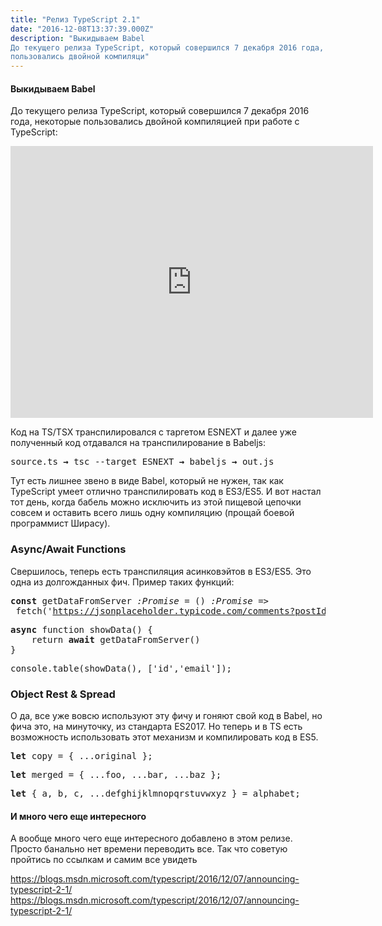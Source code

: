 ```yaml
---
title: "Релиз TypeScript 2.1"
date: "2016-12-08T13:37:39.000Z"
description: "Выкидываем Babel
До текущего релиза TypeScript, который совершился 7 декабря 2016 года, некоторые
пользовались двойной компиляци"
---
```


<h4>Выкидываем Babel</h4>
<p>До текущего релиза TypeScript, который совершился 7 декабря 2016 года, некоторые пользовались двойной компиляцией при работе с TypeScript:</p>
<p><iframe title="Battle Programmer Shirase - Double Compile (In English)" width="580" height="435" src="https://www.youtube.com/embed/6WxJECOFg8w?feature=oembed" frameborder="0" allow="accelerometer; autoplay; encrypted-media; gyroscope; picture-in-picture" allowfullscreen></iframe></p>
<p>Код на TS/TSX транспилировался с таргетом ESNEXT и далее уже полученный код отдавался на транспилирование в Babeljs:</p>
<pre>source.ts <strong>→</strong> tsc --target ESNEXT <strong>→</strong> babeljs <strong>→</strong> out.js</pre>
<p>Тут есть лишнее звено в виде Babel, который не нужен, так как TypeScript умеет отлично транспилировать код в ES3/ES5. И вот настал тот день, когда бабель можно исключить из этой пищевой цепочки совсем и оставить всего лишь одну компиляцию (прощай боевой программист Ширасу).</p>
<h3>Async/Await Functions</h3>
<p>Свершилось, теперь есть транспиляция асинковэйтов в ES3/ES5. Это одна из долгожданных фич. Пример таких функций:</p>
<pre><strong>const</strong> getDataFromServer <em>:Promise</em> = () <em>:Promise</em> =&gt;<br> fetch('<a href="https://jsonplaceholder.typicode.com/comments?postId=1%27%29.then%28f=" target="_blank" rel="noopener noreferrer">https://jsonplaceholder.typicode.com/comments?postId=1').then(f=</a>&gt;f.json());</pre>
<pre><strong>async</strong> function showData() {<br>    return <strong>await</strong> getDataFromServer()<br>}</pre>
<pre>console.table(showData(), ['id','email']);</pre>
<h3>Object Rest &amp; Spread</h3>
<p>О да, все уже вовсю используют эту фичу и гоняют свой код в Babel, но фича это, на минуточку, из стандарта ES2017. Но теперь и в TS есть возможность использовать этот механизм и компилировать код в ES5.</p>
<pre><strong>let</strong> copy = { ...original };</pre>
<pre><strong>let</strong> merged = { ...foo, ...bar, ...baz };</pre>
<pre><strong>let</strong> { a, b, c, ...defghijklmnopqrstuvwxyz } = alphabet;</pre>
<h4>И много чего еще интересного</h4>
<p>А вообще много чего еще интересного добавлено в этом релизе. Просто банально нет времени переводить все. Так что советую пройтись по ссылкам и самим все увидеть</p>
<p><a href="https://blogs.msdn.microsoft.com/typescript/2016/12/07/announcing-typescript-2-1/">https://blogs.msdn.microsoft.com/typescript/2016/12/07/announcing-typescript-2-1/</a><br />
<a href="https://blogs.msdn.microsoft.com/typescript/2016/12/07/announcing-typescript-2-1/">https://blogs.msdn.microsoft.com/typescript/2016/12/07/announcing-typescript-2-1/</a></p>


